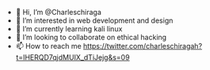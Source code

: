- 👋 Hi, I’m @Charleschiraga
- 👀 I’m interested in web development and design 
- 🌱 I’m currently learning kali linux
- 💞️ I’m looking to collaborate on ethical hacking 
- 📫 How to reach me https://twitter.com/charleschiragah?t=IHERQD7qjdMUIX_dTiJejg&s=09

<!---
Charleschiraga/Charleschiraga is a ✨ special ✨ repository because its `README.md` (this file) appears on your GitHub profile.
You can click the Preview link to take a look at your changes.
--->
